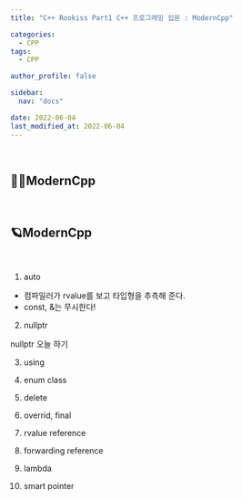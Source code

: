 ```yaml
---
title: "C++ Rookiss Part1 C++ 프로그래밍 입문 : ModernCpp"

categories:
  - CPP
tags:
  - CPP

author_profile: false

sidebar:
  nav: "docs"

date: 2022-06-04
last_modified_at: 2022-06-04
---
```


<br>

## 🙇‍♀️ModernCpp


<br>


## 🪐ModernCpp

<br>

1. auto


- 컴파일러가 rvalue를 보고 타입형을 추측해 준다.
- const, &는 무시한다!


2. nullptr


nullptr 오늘 하기


3. using



4. enum class



5. delete



6. overrid, final



7. rvalue reference



8. forwarding reference



9. lambda



10. smart pointer



